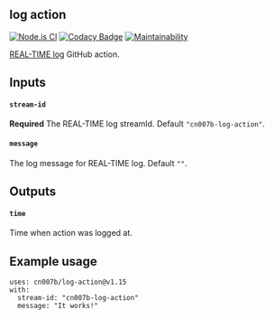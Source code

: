 log action
-

[![Node.js CI](https://github.com/cn007b/log-action/actions/workflows/node.js.yml/badge.svg)](https://github.com/cn007b/log-action/actions/workflows/node.js.yml)
[![Codacy Badge](https://app.codacy.com/project/badge/Grade/b82814fdb88d41b08664331e122b876b)](https://www.codacy.com/gh/cn007b/log-action/dashboard?utm_source=github.com&amp;utm_medium=referral&amp;utm_content=cn007b/log-action&amp;utm_campaign=Badge_Grade)
[![Maintainability](https://api.codeclimate.com/v1/badges/a122f10e93d38a1c7d0d/maintainability)](https://codeclimate.com/github/cn007b/log-action/maintainability)

[REAL-TIME log](https://github.com/cn007b/log) GitHub action.

## Inputs

#### `stream-id`

**Required** The REAL-TIME log streamId. Default `"cn007b-log-action"`.

#### `message`

The log message for REAL-TIME log. Default `""`.

## Outputs

#### `time`

Time when action was logged at.

## Example usage

````
uses: cn007b/log-action@v1.15
with:
  stream-id: "cn007b-log-action"
  message: "It works!"
````
